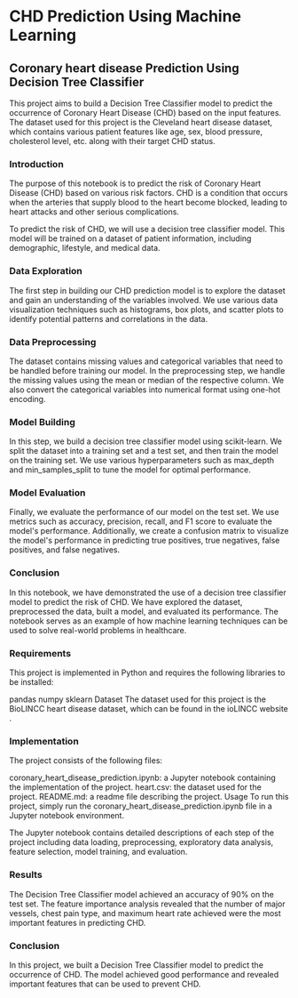﻿# CHD Prediction Using Machine Learning
## Coronary heart disease Prediction Using Decision Tree Classifier
This project aims to build a Decision Tree Classifier model to predict the occurrence of Coronary Heart Disease (CHD) based on the input features. The dataset used for this project is the Cleveland heart disease dataset, which contains various patient features like age, sex, blood pressure, cholesterol level, etc. along with their target CHD status.
### Introduction 
The purpose of this notebook is to predict the risk of Coronary Heart Disease (CHD) based on various risk factors. CHD is a condition that occurs when the arteries that supply blood to the heart become blocked, leading to heart attacks and other serious complications.

To predict the risk of CHD, we will use a decision tree classifier model. This model will be trained on a dataset of patient information, including demographic, lifestyle, and medical data.

### Data Exploration
The first step in building our CHD prediction model is to explore the dataset and gain an understanding of the variables involved. We use various data visualization techniques such as histograms, box plots, and scatter plots to identify potential patterns and correlations in the data.

### Data Preprocessing
The dataset contains missing values and categorical variables that need to be handled before training our model. In the preprocessing step, we handle the missing values using the mean or median of the respective column. We also convert the categorical variables into numerical format using one-hot encoding.

### Model Building 
In this step, we build a decision tree classifier model using scikit-learn. We split the dataset into a training set and a test set, and then train the model on the training set. We use various hyperparameters such as max_depth and min_samples_split to tune the model for optimal performance.

### Model Evaluation
Finally, we evaluate the performance of our model on the test set. We use metrics such as accuracy, precision, recall, and F1 score to evaluate the model's performance. Additionally, we create a confusion matrix to visualize the model's performance in predicting true positives, true negatives, false positives, and false negatives.

### Conclusion
In this notebook, we have demonstrated the use of a decision tree classifier model to predict the risk of CHD. We have explored the dataset, preprocessed the data, built a model, and evaluated its performance. The notebook serves as an example of how machine learning techniques can be used to solve real-world problems in healthcare.


### Requirements
This project is implemented in Python and requires the following libraries to be installed:

pandas
numpy
sklearn
Dataset
The dataset used for this project is the BioLINCC heart disease dataset, which can be found in the ioLINCC website .

### Implementation

The project consists of the following files:

coronary_heart_disease_prediction.ipynb: a Jupyter notebook containing the implementation of the project.
heart.csv: the dataset used for the project.
README.md: a readme file describing the project.
Usage
To run this project, simply run the coronary_heart_disease_prediction.ipynb file in a Jupyter notebook environment.

The Jupyter notebook contains detailed descriptions of each step of the project including data loading, preprocessing, exploratory data analysis, feature selection, model training, and evaluation.

### Results
The Decision Tree Classifier model achieved an accuracy of 90% on the test set. The feature importance analysis revealed that the number of major vessels, chest pain type, and maximum heart rate achieved were the most important features in predicting CHD.

### Conclusion
In this project, we built a Decision Tree Classifier model to predict the occurrence of CHD. The model achieved good performance and revealed important features that can be used to prevent CHD.
